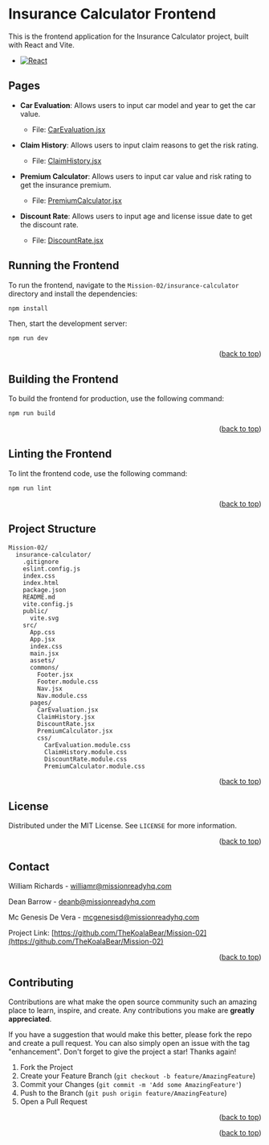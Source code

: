 # Insurance Calculator Frontend

This is the frontend application for the Insurance Calculator project, built with React and Vite.

- [![React][React.js]][React-url]

## Pages

- **Car Evaluation**: Allows users to input car model and year to get the car value.

  - File: [CarEvaluation.jsx](src/pages/CarEvaluation.jsx)

- **Claim History**: Allows users to input claim reasons to get the risk rating.

  - File: [ClaimHistory.jsx](src/pages/ClaimHistory.jsx)

- **Premium Calculator**: Allows users to input car value and risk rating to get the insurance premium.

  - File: [PremiumCalculator.jsx](src/pages/PremiumCalculator.jsx)

- **Discount Rate**: Allows users to input age and license issue date to get the discount rate.
  - File: [DiscountRate.jsx](src/pages/DiscountRate.jsx)

## Running the Frontend

To run the frontend, navigate to the `Mission-02/insurance-calculator` directory and install the dependencies:

```sh
npm install
```

Then, start the development server:

```sh
npm run dev
```

<p align="right">(<a href="#readme-top">back to top</a>)</p>

## Building the Frontend

To build the frontend for production, use the following command:

```sh
npm run build
```

<p align="right">(<a href="#readme-top">back to top</a>)</p>

## Linting the Frontend

To lint the frontend code, use the following command:

```sh
npm run lint
```

<p align="right">(<a href="#readme-top">back to top</a>)</p>

## Project Structure

```
Mission-02/
  insurance-calculator/
    .gitignore
    eslint.config.js
    index.css
    index.html
    package.json
    README.md
    vite.config.js
    public/
      vite.svg
    src/
      App.css
      App.jsx
      index.css
      main.jsx
      assets/
      commons/
        Footer.jsx
        Footer.module.css
        Nav.jsx
        Nav.module.css
      pages/
        CarEvaluation.jsx
        ClaimHistory.jsx
        DiscountRate.jsx
        PremiumCalculator.jsx
        css/
          CarEvaluation.module.css
          ClaimHistory.module.css
          DiscountRate.module.css
          PremiumCalculator.module.css
```

<p align="right">(<a href="#readme-top">back to top</a>)</p>

## License

Distributed under the MIT License. See `LICENSE` for more information.

<p align="right">(<a href="#readme-top">back to top</a>)</p>

## Contact

William Richards - williamr@missionreadyhq.com

Dean Barrow - deanb@missionreadyhq.com

Mc Genesis De Vera - mcgenesisd@missionreadyhq.com

Project Link: [https://github.com/TheKoalaBear/Mission-02](https://github.com/TheKoalaBear/Mission-02)

<p align="right">(<a href="#readme-top">back to top</a>)</p>

## Contributing

Contributions are what make the open source community such an amazing place to learn, inspire, and create. Any contributions you make are **greatly appreciated**.

If you have a suggestion that would make this better, please fork the repo and create a pull request. You can also simply open an issue with the tag "enhancement".
Don't forget to give the project a star! Thanks again!

1. Fork the Project
2. Create your Feature Branch (`git checkout -b feature/AmazingFeature`)
3. Commit your Changes (`git commit -m 'Add some AmazingFeature'`)
4. Push to the Branch (`git push origin feature/AmazingFeature`)
5. Open a Pull Request

<p align="right">(<a href="#readme-top">back to top</a>)</p>

<p align="right">(<a href="#readme-top">back to top</a>)</p>

[React.js]: https://img.shields.io/badge/React-20232A?style=for-the-badge&logo=react&logoColor=61DAFB
[React-url]: https://reactjs.org/
